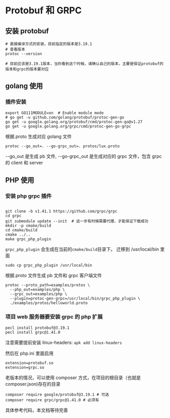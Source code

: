 # Protobuf 和 GRPC

## 安装 protobuf

```
# 直接编译方式的安装，目前指定的版本是3.19.1
# 查看版本
protoc --version

# 目前应该是3.19.1版本，当你看到这个时候，请确认自己的版本，主要是保证protobuf的版本和grpc的版本要对应

```

## golang 使用

### 插件安装

```
export GO111MODULE=on  # Enable module mode
# go get -u github.com/golang/protobuf/protoc-gen-go
go get -u google.golang.org/protobuf/cmd/protoc-gen-go@v1.27
go get -u google.golang.org/grpc/cmd/protoc-gen-go-grpc
```

根据.proto 生成对应 golang 文件

```
protoc --go_out=. --go-grpc_out=. protos/lux.proto
```

--go_out 是生成 pb 文件, --go-grpc_out 是生成对应的 grpc 文件，包含 grpc 的 client 和 server

## PHP 使用

### 安装 php grpc 插件

```

git clone -b v1.41.1 https://github.com/grpc/grpc
cd grpc
git submodule update --init  # 这一步有时候需要代理，才能保证下载成功
mkdir -p cmake/build
cd cmake/build
cmake ../..
make grpc_php_plugin
```

`grpc_php_plugin` 会生成在当前的`cmake/build`目录下。 迁移到 /usr/local/bin 里面

```
sudo cp grpc_php_plugin /usr/local/bin
```

根据.proto 文件生成 pb 文件和 grpc 客户端文件

```
protoc --proto_path=examples/protos \
  --php_out=examples/php \
  --grpc_out=examples/php \
  --plugin=protoc-gen-grpc=/usr/local/bin/grpc_php_plugin \
  ./examples/protos/helloworld.proto
```

### 项目 web 服务器要安装 grpc 的 php 扩展

```
pecl install protobuf@3.19.1
pecl install grpc@1.41.0
```

注意需要提前安装 linux-headers: `apk add linux-headers`

然后在 php.ini 里面启用

```
extension=protobuf.so
extension=grpc.so
```

老版本的情况，可以使用 composer 方式，在项目的根目录（也就是 composer.json)存在的目录

```
composer require google/protobuf@3.19.1 # 可选
composer require grpc/grpc@1.41.0 # 必须有
```

具体参考代码，本文档等待完善
